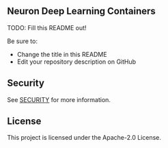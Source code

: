 ## Neuron Deep Learning Containers

TODO: Fill this README out!

Be sure to:

* Change the title in this README
* Edit your repository description on GitHub

## Security

See [SECURITY](SECURITY.md) for more information.

## License

This project is licensed under the Apache-2.0 License.

